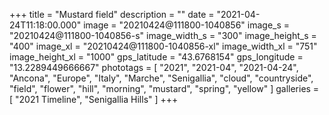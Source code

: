 +++
title = "Mustard field"
description = ""
date = "2021-04-24T11:18:00.000"
image = "20210424@111800-1040856"
image_s = "20210424@111800-1040856-s"
image_width_s = "300"
image_height_s = "400"
image_xl = "20210424@111800-1040856-xl"
image_width_xl = "751"
image_height_xl = "1000"
gps_latitude = "43.6768154"
gps_longitude = "13.2289449666667"
phototags = [ "2021", "2021-04", "2021-04-24", "Ancona", "Europe", "Italy", "Marche", "Senigallia", "cloud", "countryside", "field", "flower", "hill", "morning", "mustard", "spring", "yellow" ]
galleries = [ "2021 Timeline", "Senigallia Hills" ]
+++
